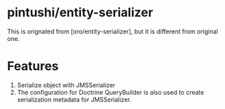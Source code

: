 pintushi/entity-serializer
========================

This is orignated from [oro/entity-serializer], but it is different from original one.

# Features

1. Serialize object with JMSSerializer
2. The configuration for Doctrine QueryBuilder is also used to create serialization metadata for JMSSerializer.


